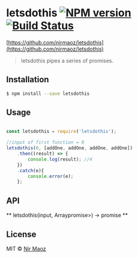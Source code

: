 # letsdothis [![NPM version](https://badge.fury.io/js/letsdothis.svg)](https://npmjs.org/package/letsdothis) [![Build Status](https://travis-ci.org/Nir%20Maoz/letsdothis.svg?branch=master)](https://travis-ci.org/Nir%20Maoz/letsdothis)

[https://github.com/nirmaoz/letsdothis](https://github.com/nirmaoz/letsdothis)

> letsdothis pipes a series of promises.

## Installation

```sh
$ npm install --save letsdothis
```

## Usage

```js

const letsdothis = require('letsdothis');

//input of first function = 0
letsdothis(0, [addOne, addOne, addOne, addOne])
    .then((result) => {
        console.log(result); //4
    })
    .catch(e){
        console.error(e);
    };
```

## API
** letsdothis(input, Array<functions->promise>) -> promise **

## License

MIT © [Nir Maoz](https://github.com/nirmaoz/letsdothis)
